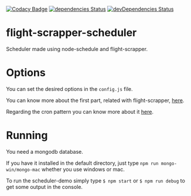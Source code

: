 [![Codacy Badge](https://api.codacy.com/project/badge/Grade/bac1861829e5488cb3365282fd95b7b9)](https://www.codacy.com/app/tiagobertolo/flight-scrapper-scheduler?utm_source=github.com&amp;utm_medium=referral&amp;utm_content=bertolo1988/flight-scrapper-scheduler&amp;utm_campaign=Badge_Grade)
[![dependencies Status](https://david-dm.org/bertolo1988/flight-scrapper-scheduler/status.svg)](https://david-dm.org/bertolo1988/flight-scrapper-scheduler)
[![devDependencies Status](https://david-dm.org/bertolo1988/flight-scrapper-scheduler/dev-status.svg)](https://david-dm.org/bertolo1988/flight-scrapper-scheduler?type=dev)

# flight-scrapper-scheduler
Scheduler made using node-schedule and flight-scrapper.

# Options

You can set the desired options in the `config.js` file.

You can know more about the first part, related with flight-scrapper, [here](https://github.com/bertolo1988/flight-scrapper#options).

Regarding the cron pattern you can know more about it [here](https://github.com/ncb000gt/node-cron).

# Running

You need a mongodb database. 

If you have  it installed in the default directory, just type `npm run mongo-win/mongo-mac` whether you use windows or mac.

To run the scheduler-demo simply type `$ npm start` or `$ npm run debug` to get some output in the console.
